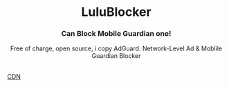 <h1 align="center">LuluBlocker</h1>
<h3 align="center">Can Block Mobile Guardian one!</h3>
<p align="center">
    Free of charge, open source, i copy AdGuard. Network-Level Ad & Moblile Guardian Blocker
</p>
<br/>
<a href="https://github.com/LuluHuman/CornHubCDN/tree/main">CDN</a>
